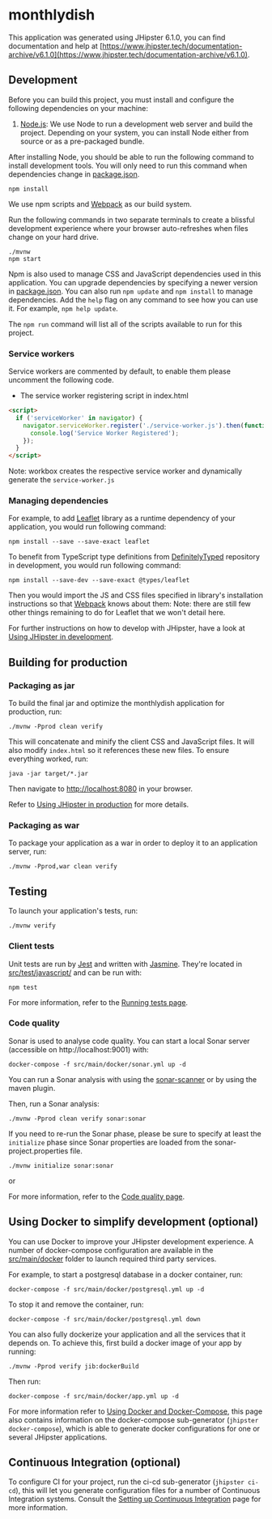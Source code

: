 # monthlydish

This application was generated using JHipster 6.1.0, you can find documentation and help at [https://www.jhipster.tech/documentation-archive/v6.1.0](https://www.jhipster.tech/documentation-archive/v6.1.0).

## Development

Before you can build this project, you must install and configure the following dependencies on your machine:

1. [Node.js][]: We use Node to run a development web server and build the project.
   Depending on your system, you can install Node either from source or as a pre-packaged bundle.

After installing Node, you should be able to run the following command to install development tools.
You will only need to run this command when dependencies change in [package.json](package.json).

    npm install

We use npm scripts and [Webpack][] as our build system.

Run the following commands in two separate terminals to create a blissful development experience where your browser
auto-refreshes when files change on your hard drive.

    ./mvnw
    npm start

Npm is also used to manage CSS and JavaScript dependencies used in this application. You can upgrade dependencies by
specifying a newer version in [package.json](package.json). You can also run `npm update` and `npm install` to manage dependencies.
Add the `help` flag on any command to see how you can use it. For example, `npm help update`.

The `npm run` command will list all of the scripts available to run for this project.

### Service workers

Service workers are commented by default, to enable them please uncomment the following code.

- The service worker registering script in index.html

```html
<script>
  if ('serviceWorker' in navigator) {
    navigator.serviceWorker.register('./service-worker.js').then(function() {
      console.log('Service Worker Registered');
    });
  }
</script>
```

Note: workbox creates the respective service worker and dynamically generate the `service-worker.js`

### Managing dependencies

For example, to add [Leaflet][] library as a runtime dependency of your application, you would run following command:

    npm install --save --save-exact leaflet

To benefit from TypeScript type definitions from [DefinitelyTyped][] repository in development, you would run following command:

    npm install --save-dev --save-exact @types/leaflet

Then you would import the JS and CSS files specified in library's installation instructions so that [Webpack][] knows about them:
Note: there are still few other things remaining to do for Leaflet that we won't detail here.

For further instructions on how to develop with JHipster, have a look at [Using JHipster in development][].

## Building for production

### Packaging as jar

To build the final jar and optimize the monthlydish application for production, run:

    ./mvnw -Pprod clean verify

This will concatenate and minify the client CSS and JavaScript files. It will also modify `index.html` so it references these new files.
To ensure everything worked, run:

    java -jar target/*.jar

Then navigate to [http://localhost:8080](http://localhost:8080) in your browser.

Refer to [Using JHipster in production][] for more details.

### Packaging as war

To package your application as a war in order to deploy it to an application server, run:

    ./mvnw -Pprod,war clean verify

## Testing

To launch your application's tests, run:

    ./mvnw verify

### Client tests

Unit tests are run by [Jest][] and written with [Jasmine][]. They're located in [src/test/javascript/](src/test/javascript/) and can be run with:

    npm test

For more information, refer to the [Running tests page][].

### Code quality

Sonar is used to analyse code quality. You can start a local Sonar server (accessible on http://localhost:9001) with:

```
docker-compose -f src/main/docker/sonar.yml up -d
```

You can run a Sonar analysis with using the [sonar-scanner](https://docs.sonarqube.org/display/SCAN/Analyzing+with+SonarQube+Scanner) or by using the maven plugin.

Then, run a Sonar analysis:

```
./mvnw -Pprod clean verify sonar:sonar
```

If you need to re-run the Sonar phase, please be sure to specify at least the `initialize` phase since Sonar properties are loaded from the sonar-project.properties file.

```
./mvnw initialize sonar:sonar
```

or

For more information, refer to the [Code quality page][].

## Using Docker to simplify development (optional)

You can use Docker to improve your JHipster development experience. A number of docker-compose configuration are available in the [src/main/docker](src/main/docker) folder to launch required third party services.

For example, to start a postgresql database in a docker container, run:

    docker-compose -f src/main/docker/postgresql.yml up -d

To stop it and remove the container, run:

    docker-compose -f src/main/docker/postgresql.yml down

You can also fully dockerize your application and all the services that it depends on.
To achieve this, first build a docker image of your app by running:

    ./mvnw -Pprod verify jib:dockerBuild

Then run:

    docker-compose -f src/main/docker/app.yml up -d

For more information refer to [Using Docker and Docker-Compose][], this page also contains information on the docker-compose sub-generator (`jhipster docker-compose`), which is able to generate docker configurations for one or several JHipster applications.

## Continuous Integration (optional)

To configure CI for your project, run the ci-cd sub-generator (`jhipster ci-cd`), this will let you generate configuration files for a number of Continuous Integration systems. Consult the [Setting up Continuous Integration][] page for more information.

[jhipster homepage and latest documentation]: https://www.jhipster.tech
[jhipster 6.1.0 archive]: https://www.jhipster.tech/documentation-archive/v6.1.0
[using jhipster in development]: https://www.jhipster.tech/documentation-archive/v6.1.0/development/
[using docker and docker-compose]: https://www.jhipster.tech/documentation-archive/v6.1.0/docker-compose
[using jhipster in production]: https://www.jhipster.tech/documentation-archive/v6.1.0/production/
[running tests page]: https://www.jhipster.tech/documentation-archive/v6.1.0/running-tests/
[code quality page]: https://www.jhipster.tech/documentation-archive/v6.1.0/code-quality/
[setting up continuous integration]: https://www.jhipster.tech/documentation-archive/v6.1.0/setting-up-ci/
[node.js]: https://nodejs.org/
[yarn]: https://yarnpkg.org/
[webpack]: https://webpack.github.io/
[angular cli]: https://cli.angular.io/
[browsersync]: http://www.browsersync.io/
[jest]: https://facebook.github.io/jest/
[jasmine]: http://jasmine.github.io/2.0/introduction.html
[protractor]: https://angular.github.io/protractor/
[leaflet]: http://leafletjs.com/
[definitelytyped]: http://definitelytyped.org/
